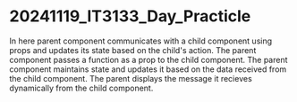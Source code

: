 # 20241119_IT3133_Day_Practicle
In here parent component communicates with a child component using props and updates its state based on the child's action.
The parent component passes a function as a prop to the child component.
The parent component maintains state and updates it based on the data received from the child component.
The parent displays the message it recieves dynamically from the child component.
